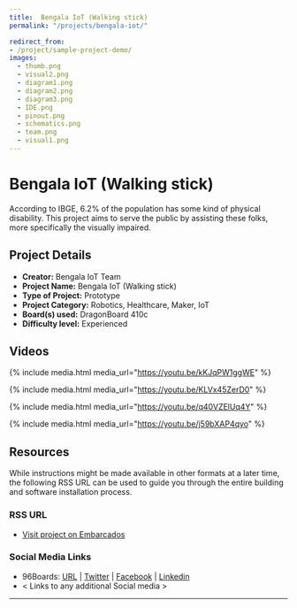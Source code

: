 ```yaml
---
title:  Bengala IoT (Walking stick)
permalink: "/projects/bengala-iot/"

redirect_from:
- /project/sample-project-demo/
images:
  - thumb.png
  - visual2.png
  - diagram1.png
  - diagram2.png
  - diagram3.png
  - IDE.png
  - pinout.png
  - schematics.png
  - team.png
  - visual1.png
---
```

# Bengala IoT (Walking stick)

According to IBGE, 6.2% of the population has some kind of physical disability. This project aims to serve the public by assisting these folks, more specifically the visually impaired.

## Project Details

- **Creator:** Bengala IoT Team
- **Project Name:** Bengala IoT (Walking stick)
- **Type of Project:** Prototype
- **Project Category:** Robotics, Healthcare, Maker, IoT
- **Board(s) used:** DragonBoard 410c
- **Difficulty level:** Experienced

## Videos

{% include media.html media_url="https://youtu.be/kKJqPW1ggWE" %}

{% include media.html media_url="https://youtu.be/KLVx45ZerD0" %}

{% include media.html media_url="https://youtu.be/q40VZElUq4Y" %}

{% include media.html media_url="https://youtu.be/j59bXAP4qyo" %}

## Resources

While instructions might be made available in other formats at a later time, the following RSS URL can be used to guide you through the entire building and software installation process.

### RSS URL

- [Visit project on Embarcados](https://contest.embarcados.com.br/projetos/bengala-iot/)

### Social Media Links

- 96Boards: [URL](https://www.96boards.org/) | [Twitter](https://twitter.com/96boards) | [Facebook](https://www.facebook.com/96Boards) | [Linkedin](https://www.linkedin.com/showcase/6637095/)
- < Links to any additional Social media >

***
